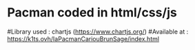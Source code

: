 # Pacman coded in html/css/js
#Library used : chartjs (https://www.chartjs.org/)
#Available at : https://k1ts.ovh/IaPacmanCariouBrunSage/index.html

